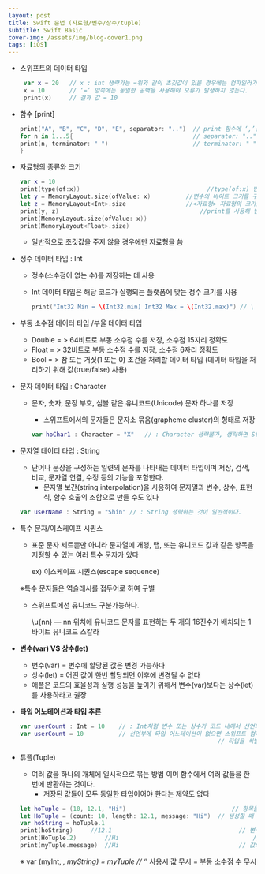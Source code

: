 ```yaml
---
layout: post
title: Swift 문법 (자료형/변수/상수/tuple)
subtitle: Swift Basic
cover-img: /assets/img/blog-cover1.png
tags: [iOS]
---
```



- 스위프트의 데이터 타입

    ```swift
     var x = 20   // x : int 생략가능 =위와 같이 초깃값이 있을 경우에는 컴파일러가 타입 추론(type inference)을   하므로  이터 타입을 명시할 필요 없음
     x = 10       // ‘=’ 양쪽에는 동일한 공백을 사용해야 오류가 발생하지 않는다.
     print(x)     // 결과 값 = 10 
    ```

- 함수 [print]

    ```swift
    print("A", "B", "C", "D", "E", separator: "..")  // print 함수에 ‘,’를 활용해서 한번에 여러개 출력가능하다.
    for n in 1...5{                                  // separator: ".." 출력 하려는 문자 중간에 원하는 문자 삽입기능
    print(n, terminator: " ")                        // terminator: " " 포문의 기본형인 개 행이 아닌 하나의 문자열로 인식하게 해주는 기능
    }
    ```

- 자료형의 종류와 크기

    ```swift
    var x = 10
    print(type(of:x))					                 //type(of:x) 변수의 타입을 확인하기위한 명령어 
    let y = MemoryLayout.size(ofValue: x)		   //변수의 바이트 크기를 구하기 위한 명령어
    let z = MemoryLayout<Int>.size			       //<자료형> 자료형의 크기를 직접 구하기 위한 명령어
    print(y, z)					                       //print를 사용해 변수의 크기를 출력하는 방법과 명령어를 직접적으로 대입해서 바로 출력하는 방법이 있다.
    print(MemoryLayout.size(ofValue: x))		  
    print(MemoryLayout<Float>.size)
    ```

    - 일반적으로 초깃값을 주지 않을 경우에만 자료형을 씀
- 정수 데이터 타입 : Int
    - 정수(소수점이 없는 수)를 저장하는 데 사용
    - Int 데이터 타입은 해당 코드가 실행되는 플랫폼에 맞는 정수 크기를 사용

        ```swift
        print("Int32 Min = \(Int32.min) Int32 Max = \(Int32.max)") // \ = (출력하고 싶은 변수나 상수)
        ```

- 부동 소수점 데이터 타입 /부울 데이터 타입

    - Double     = > 64비트로 부동 소수점 수를 저장, 소수점 15자리 정확도
    - Float      = > 32비트로 부동 소수점 수를 저장, 소수점 6자리 정확도
    - Bool       = > 참 또는 거짓(1 또는 0) 조건을 처리할 데이터 타입 (데이터 타입을 처리하기 위해 값(true/false) 사용)

- 문자 데이터 타입 : Character
    - 문자, 숫자, 문장 부호, 심볼 같은 유니코드(Unicode) 문자 하나를 저장
        - 스위프트에서의 문자들은 문자소 묶음(grapheme cluster)의 형태로 저장

        ```swift
        var hoChar1 : Character = "X"   // : Character 생략불가, 생략하면 String형으로 인식한다. 초깃값은 작은 따옴표가 아니고 큰 따옴표
        ```

- 문자열 데이터 타입 : String
    - 단어나 문장을 구성하는 일련의 문자를 나타내는 데이터 타입이며 저장, 검색, 비교, 문자열 연결, 수정 등의 기능을 포함한다.
        - 문자열 보간(string interpolation)을 사용하여 문자열과 변수, 상수, 표현식, 함수 호출의 조합으로 만들 수도 있다

    ```swift
    var userName : String = "Shin" // : String 생략하는 것이 일반적이다.
    ```

- 특수 문자/이스케이프 시퀀스
    - 표준 문자 세트뿐만 아니라 문자열에 개행, 탭, 또는 유니코드 값과 같은 항목을 지정할 수 있는 여러 특수 문자가 있다

        ex) 이스케이프 시퀀스(escape sequence)

    ※특수 문자들은 역슬래시를 접두어로 하여 구별

    - 스위프트에선 유니코드 구분가능하다.

        \u{nn} ― nn 위치에 유니코드 문자를 표현하는 두 개의 16진수가 배치되는 1바이트 유니코드 스칼라

- **변수(var) VS 상수(let)**
    - 변수(var) = 변수에 할당된 값은 변경 가능하다
    - 상수(let)  = 어떤 값이 한번 할당되면 이후에 변경될 수 없다
    - 애플은 코드의 효율성과 실행 성능을 높이기 위해서 변수(var)보다는 상수(let)를 사용하라고 권장
- **타입 어노테이션과 타입 추론**

    ```swift
    var userCount : Int = 10    // : Int처럼 변수 또는 상수가 코드 내에서 선언되는 것이 타입 어노테이션이다.
    var userCount = 10 	        // 선언부에 타입 어노테이션이 없으면 스위프트 컴파일러는 상수 또는 변수의 				
    														// 타입을 식별하기 위해 타입추론을 한다.
    ```

- 튜플(Tuple)
    - 여러 값을 하나의 개체에 일시적으로 묶는 방법 이며 함수에서 여러 값들을 한 번에 반환하는 것이다.
        - 저장된 값들이 모두 동일한 타입이어야 한다는 제약도 없다

    ```swift
    let hoTuple = (10, 12.1, "Hi")			                    // 항목들은 어떠한 타입도 될 수 있다.
    let HoTuple = (count: 10, length: 12.1, message: "Hi")  // 생성할 때 각 값에 이름을 할당할 수도 있다
    var hoString = hoTuple.1
    print(hoString)		//12.1			                          // 변수 설정 후 변수를 불러오며 출력가능
    print(HoTuple.2)		//Hi			                          // 변수의 위치로 출력가능
    print(myTuple.message)	//Hi			                      // 값의 이름으로 출력가능
    ```

     ※ var (myInt, *, myString) = myTuple // ‘*’ 사용시 값 무시 = 부동 소수점 수 무시
